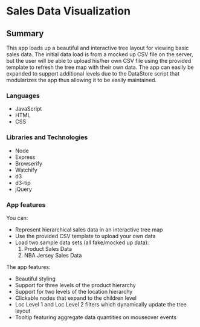 # Sales Data Visualization

## Summary

This app loads up a beautiful and interactive tree layout for viewing basic sales data.  The initial data load is from a mocked up CSV file on the server, but the user will be able to upload his/her own CSV file using the provided template to refresh the tree map with their own data. The app can easily be expanded to support additional levels due to the DataStore script that modularizes the app thus allowing it to be easily maintained.

### Languages
* JavaScript
* HTML
* CSS

### Libraries and Technologies
* Node
* Express
* Browserify
* Watchify
* d3
* d3-tip
* jQuery

### App features
You can:
- Represent hierarchical sales data in an interactive tree map
- Use the provided CSV template to upload your own data
- Load two sample data sets (all fake/mocked up data):
  1. Product Sales Data
  2. NBA Jersey Sales Data

The app features:
- Beautiful styling
- Support for three levels of the product hierarchy
- Support for two levels of the location hierarchy
- Clickable nodes that expand to the children level
- Loc Level 1 and Loc Level 2 filters which dynamically update the tree layout
- Tooltip featuring aggregate data quantities on mouseover events
